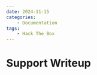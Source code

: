 ```yaml
---
date: 2024-11-15
categories:
    - Documentation
tags:
    - Hack The Box
---
```


# Support Writeup